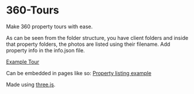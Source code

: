 # 360-Tours

Make 360 property tours with ease.

As can be seen from the folder structure, you have client folders and inside that property folders, the photos are listed using their filename.
Add property info in the info.json file.

[Example Tour](https://samsstills.co.uk/tours/?cid=145&pid=1)

Can be embedded in pages like so: [Property listing example](https://samsstills.co.uk/tours/listing.html)

Made using [three.js](https://github.com/mrdoob/three.js/).
